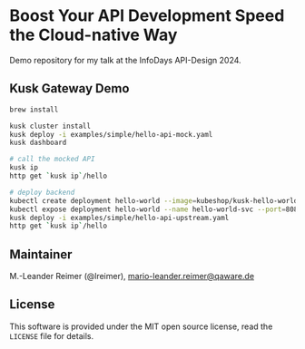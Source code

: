# Boost Your API Development Speed the Cloud-native Way

Demo repository for my talk at the InfoDays API-Design 2024.

## Kusk Gateway Demo

```bash
brew install 

kusk cluster install
kusk deploy -i examples/simple/hello-api-mock.yaml
kusk dashboard

# call the mocked API
kusk ip
http get `kusk ip`/hello

# deploy backend
kubectl create deployment hello-world --image=kubeshop/kusk-hello-world:v1.0.0
kubectl expose deployment hello-world --name hello-world-svc --port=8080
kusk deploy -i examples/simple/hello-api-upstream.yaml
http get `kusk ip`/hello
```

## Maintainer

M.-Leander Reimer (@lreimer), <mario-leander.reimer@qaware.de>

## License

This software is provided under the MIT open source license, read the `LICENSE` file for details.
